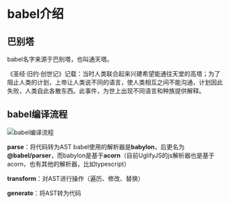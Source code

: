 # babel介绍

## 巴别塔

babel名字来源于巴别塔，也叫通天塔。

《圣经·旧约·创世记》记载：当时人类联合起来兴建希望能通往天堂的高塔；为了阻止人类的计划，上帝让人类说不同的语言，使人类相互之间不能沟通，计划因此失败，人类自此各散东西。此事件，为世上出现不同语言和种族提供解释。


## babel编译流程
![babel编译流程](https://p9-juejin.byteimg.com/tos-cn-i-k3u1fbpfcp/ee9eaa1f265c4c49ad156f2c691748d9~tplv-k3u1fbpfcp-watermark.awebp)

**parse**：将代码转为AST
babel使用的解析器是**babylon**，后更名为 **@babel/parser**，而babylon是基于**acorn**（目前UglifyJS的js解析器也是基于acorn，也有其他的解析器，比如typescript）

**transform**：对AST进行操作（遍历、修改、替换）

**generate**：将AST转为代码
